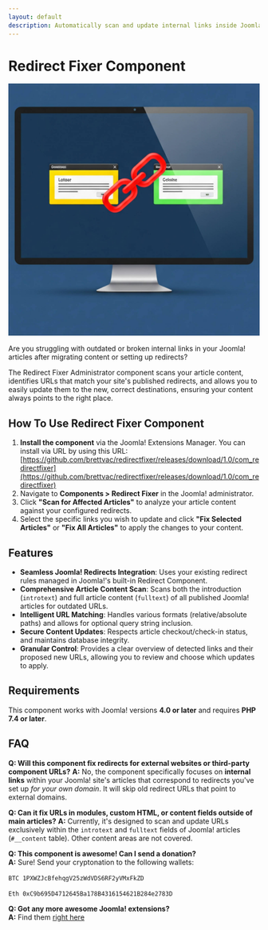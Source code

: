 ```yaml
---
layout: default
description: Automatically scan and update internal links inside Joomla! articles based on your site's redirects.
---
```


# Redirect Fixer Component
![Redirect Fixer Component Logo](Redirectfixer.jpg)

Are you struggling with outdated or broken internal links in your Joomla! articles after migrating content or setting up redirects? 

The Redirect Fixer Administrator component scans your article content, identifies URLs that match your site's published redirects, and allows you to easily update them to the new, correct destinations, ensuring your content always points to the right place.

## How To Use Redirect Fixer Component
1.  **Install the component** via the Joomla! Extensions Manager. You can install via URL by using this URL: [https://github.com/brettvac/redirectfixer/releases/download/1.0/com_redirectfixer](https://github.com/brettvac/redirectfixer/releases/download/1.0/com_redirectfixer)
2.  Navigate to **Components > Redirect Fixer** in the Joomla! administrator.
3.  Click **"Scan for Affected Articles"** to analyze your article content against your configured redirects.
4.  Select the specific links you wish to update and click **"Fix Selected Articles"** or **"Fix All Articles"** to apply the changes to your content.

## Features
* **Seamless Joomla! Redirects Integration**: Uses your existing redirect rules managed in Joomla!'s built-in Redirect Component.
* **Comprehensive Article Content Scan**: Scans both the introduction (`introtext`) and full article content (`fulltext`) of all published Joomla! articles for outdated URLs.
* **Intelligent URL Matching**: Handles various formats (relative/absolute paths) and allows for optional query string inclusion.
* **Secure Content Updates**: Respects article checkout/check-in status, and maintains database integrity.
* **Granular Control**: Provides a clear overview of detected links and their proposed new URLs, allowing you to review and choose which updates to apply.

## Requirements
This component works with Joomla! versions **4.0 or later** and requires **PHP 7.4 or later**.

## FAQ
**Q: Will this component fix redirects for external websites or third-party component URLs?**
**A:** No, the component specifically focuses on **internal links** within your Joomla! site's articles that correspond to redirects you've set up *for your own domain*. It will skip old redirect URLs that point to external domains.

**Q: Can it fix URLs in modules, custom HTML, or content fields outside of main articles?**
**A:** Currently, it's designed to scan and update URLs exclusively within the `introtext` and `fulltext` fields of Joomla! articles (`#__content` table). Other content areas are not covered.

**Q: This component is awesome! Can I send a donation?**  
**A:** Sure! Send your cryptonation to the following wallets:

`BTC 1PXWZJcBfehqgV25zWdVDS6RF2yVMxFkZD`

`Eth 0xC9b695D4712645Ba178B4316154621B284e2783D`

**Q: Got any more awesome Joomla! extensions?**  
**A:** Find them [right here](https://naftee.com)